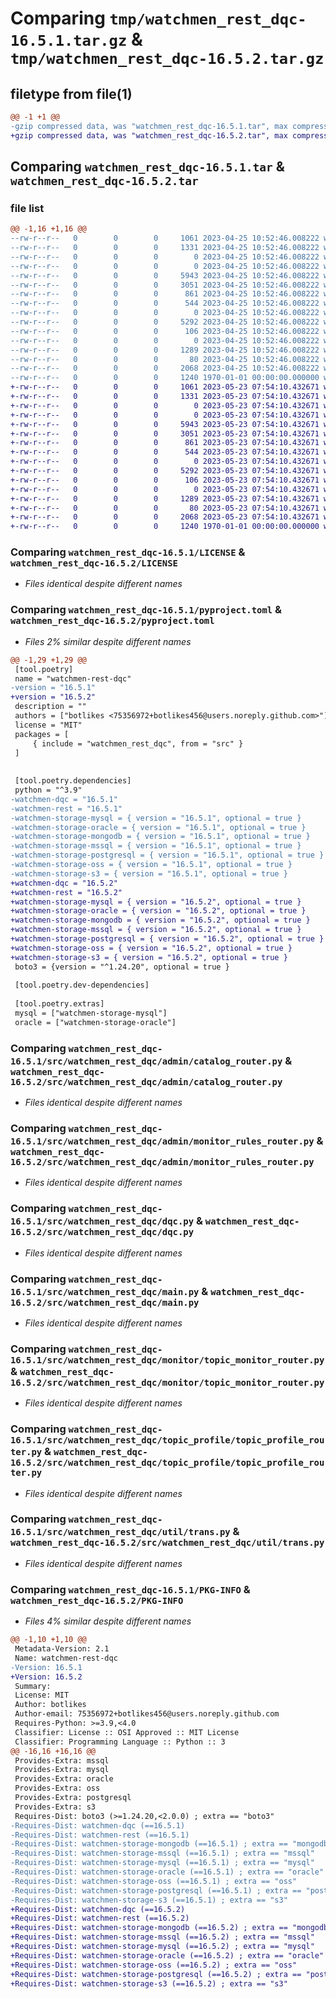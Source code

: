 # Comparing `tmp/watchmen_rest_dqc-16.5.1.tar.gz` & `tmp/watchmen_rest_dqc-16.5.2.tar.gz`

## filetype from file(1)

```diff
@@ -1 +1 @@
-gzip compressed data, was "watchmen_rest_dqc-16.5.1.tar", max compression
+gzip compressed data, was "watchmen_rest_dqc-16.5.2.tar", max compression
```

## Comparing `watchmen_rest_dqc-16.5.1.tar` & `watchmen_rest_dqc-16.5.2.tar`

### file list

```diff
@@ -1,16 +1,16 @@
--rw-r--r--   0        0        0     1061 2023-04-25 10:52:46.008222 watchmen_rest_dqc-16.5.1/LICENSE
--rw-r--r--   0        0        0     1331 2023-04-25 10:52:46.008222 watchmen_rest_dqc-16.5.1/pyproject.toml
--rw-r--r--   0        0        0        0 2023-04-25 10:52:46.008222 watchmen_rest_dqc-16.5.1/src/watchmen_rest_dqc/__init__.py
--rw-r--r--   0        0        0        0 2023-04-25 10:52:46.008222 watchmen_rest_dqc-16.5.1/src/watchmen_rest_dqc/admin/__init__.py
--rw-r--r--   0        0        0     5943 2023-04-25 10:52:46.008222 watchmen_rest_dqc-16.5.1/src/watchmen_rest_dqc/admin/catalog_router.py
--rw-r--r--   0        0        0     3051 2023-04-25 10:52:46.008222 watchmen_rest_dqc-16.5.1/src/watchmen_rest_dqc/admin/monitor_rules_router.py
--rw-r--r--   0        0        0      861 2023-04-25 10:52:46.008222 watchmen_rest_dqc-16.5.1/src/watchmen_rest_dqc/dqc.py
--rw-r--r--   0        0        0      544 2023-04-25 10:52:46.008222 watchmen_rest_dqc-16.5.1/src/watchmen_rest_dqc/main.py
--rw-r--r--   0        0        0        0 2023-04-25 10:52:46.008222 watchmen_rest_dqc-16.5.1/src/watchmen_rest_dqc/monitor/__init__.py
--rw-r--r--   0        0        0     5292 2023-04-25 10:52:46.008222 watchmen_rest_dqc-16.5.1/src/watchmen_rest_dqc/monitor/topic_monitor_router.py
--rw-r--r--   0        0        0      106 2023-04-25 10:52:46.008222 watchmen_rest_dqc-16.5.1/src/watchmen_rest_dqc/settings.py
--rw-r--r--   0        0        0        0 2023-04-25 10:52:46.008222 watchmen_rest_dqc-16.5.1/src/watchmen_rest_dqc/topic_profile/__init__.py
--rw-r--r--   0        0        0     1289 2023-04-25 10:52:46.008222 watchmen_rest_dqc-16.5.1/src/watchmen_rest_dqc/topic_profile/topic_profile_router.py
--rw-r--r--   0        0        0       80 2023-04-25 10:52:46.008222 watchmen_rest_dqc-16.5.1/src/watchmen_rest_dqc/util/__init__.py
--rw-r--r--   0        0        0     2068 2023-04-25 10:52:46.008222 watchmen_rest_dqc-16.5.1/src/watchmen_rest_dqc/util/trans.py
--rw-r--r--   0        0        0     1240 1970-01-01 00:00:00.000000 watchmen_rest_dqc-16.5.1/PKG-INFO
+-rw-r--r--   0        0        0     1061 2023-05-23 07:54:10.432671 watchmen_rest_dqc-16.5.2/LICENSE
+-rw-r--r--   0        0        0     1331 2023-05-23 07:54:10.432671 watchmen_rest_dqc-16.5.2/pyproject.toml
+-rw-r--r--   0        0        0        0 2023-05-23 07:54:10.432671 watchmen_rest_dqc-16.5.2/src/watchmen_rest_dqc/__init__.py
+-rw-r--r--   0        0        0        0 2023-05-23 07:54:10.432671 watchmen_rest_dqc-16.5.2/src/watchmen_rest_dqc/admin/__init__.py
+-rw-r--r--   0        0        0     5943 2023-05-23 07:54:10.432671 watchmen_rest_dqc-16.5.2/src/watchmen_rest_dqc/admin/catalog_router.py
+-rw-r--r--   0        0        0     3051 2023-05-23 07:54:10.432671 watchmen_rest_dqc-16.5.2/src/watchmen_rest_dqc/admin/monitor_rules_router.py
+-rw-r--r--   0        0        0      861 2023-05-23 07:54:10.432671 watchmen_rest_dqc-16.5.2/src/watchmen_rest_dqc/dqc.py
+-rw-r--r--   0        0        0      544 2023-05-23 07:54:10.432671 watchmen_rest_dqc-16.5.2/src/watchmen_rest_dqc/main.py
+-rw-r--r--   0        0        0        0 2023-05-23 07:54:10.432671 watchmen_rest_dqc-16.5.2/src/watchmen_rest_dqc/monitor/__init__.py
+-rw-r--r--   0        0        0     5292 2023-05-23 07:54:10.432671 watchmen_rest_dqc-16.5.2/src/watchmen_rest_dqc/monitor/topic_monitor_router.py
+-rw-r--r--   0        0        0      106 2023-05-23 07:54:10.432671 watchmen_rest_dqc-16.5.2/src/watchmen_rest_dqc/settings.py
+-rw-r--r--   0        0        0        0 2023-05-23 07:54:10.432671 watchmen_rest_dqc-16.5.2/src/watchmen_rest_dqc/topic_profile/__init__.py
+-rw-r--r--   0        0        0     1289 2023-05-23 07:54:10.432671 watchmen_rest_dqc-16.5.2/src/watchmen_rest_dqc/topic_profile/topic_profile_router.py
+-rw-r--r--   0        0        0       80 2023-05-23 07:54:10.432671 watchmen_rest_dqc-16.5.2/src/watchmen_rest_dqc/util/__init__.py
+-rw-r--r--   0        0        0     2068 2023-05-23 07:54:10.432671 watchmen_rest_dqc-16.5.2/src/watchmen_rest_dqc/util/trans.py
+-rw-r--r--   0        0        0     1240 1970-01-01 00:00:00.000000 watchmen_rest_dqc-16.5.2/PKG-INFO
```

### Comparing `watchmen_rest_dqc-16.5.1/LICENSE` & `watchmen_rest_dqc-16.5.2/LICENSE`

 * *Files identical despite different names*

### Comparing `watchmen_rest_dqc-16.5.1/pyproject.toml` & `watchmen_rest_dqc-16.5.2/pyproject.toml`

 * *Files 2% similar despite different names*

```diff
@@ -1,29 +1,29 @@
 [tool.poetry]
 name = "watchmen-rest-dqc"
-version = "16.5.1"
+version = "16.5.2"
 description = ""
 authors = ["botlikes <75356972+botlikes456@users.noreply.github.com>"]
 license = "MIT"
 packages = [
     { include = "watchmen_rest_dqc", from = "src" }
 ]
 
 
 [tool.poetry.dependencies]
 python = "^3.9"
-watchmen-dqc = "16.5.1"
-watchmen-rest = "16.5.1"
-watchmen-storage-mysql = { version = "16.5.1", optional = true }
-watchmen-storage-oracle = { version = "16.5.1", optional = true }
-watchmen-storage-mongodb = { version = "16.5.1", optional = true }
-watchmen-storage-mssql = { version = "16.5.1", optional = true }
-watchmen-storage-postgresql = { version = "16.5.1", optional = true }
-watchmen-storage-oss = { version = "16.5.1", optional = true }
-watchmen-storage-s3 = { version = "16.5.1", optional = true }
+watchmen-dqc = "16.5.2"
+watchmen-rest = "16.5.2"
+watchmen-storage-mysql = { version = "16.5.2", optional = true }
+watchmen-storage-oracle = { version = "16.5.2", optional = true }
+watchmen-storage-mongodb = { version = "16.5.2", optional = true }
+watchmen-storage-mssql = { version = "16.5.2", optional = true }
+watchmen-storage-postgresql = { version = "16.5.2", optional = true }
+watchmen-storage-oss = { version = "16.5.2", optional = true }
+watchmen-storage-s3 = { version = "16.5.2", optional = true }
 boto3 = {version = "^1.24.20", optional = true }
 
 [tool.poetry.dev-dependencies]
 
 [tool.poetry.extras]
 mysql = ["watchmen-storage-mysql"]
 oracle = ["watchmen-storage-oracle"]
```

### Comparing `watchmen_rest_dqc-16.5.1/src/watchmen_rest_dqc/admin/catalog_router.py` & `watchmen_rest_dqc-16.5.2/src/watchmen_rest_dqc/admin/catalog_router.py`

 * *Files identical despite different names*

### Comparing `watchmen_rest_dqc-16.5.1/src/watchmen_rest_dqc/admin/monitor_rules_router.py` & `watchmen_rest_dqc-16.5.2/src/watchmen_rest_dqc/admin/monitor_rules_router.py`

 * *Files identical despite different names*

### Comparing `watchmen_rest_dqc-16.5.1/src/watchmen_rest_dqc/dqc.py` & `watchmen_rest_dqc-16.5.2/src/watchmen_rest_dqc/dqc.py`

 * *Files identical despite different names*

### Comparing `watchmen_rest_dqc-16.5.1/src/watchmen_rest_dqc/main.py` & `watchmen_rest_dqc-16.5.2/src/watchmen_rest_dqc/main.py`

 * *Files identical despite different names*

### Comparing `watchmen_rest_dqc-16.5.1/src/watchmen_rest_dqc/monitor/topic_monitor_router.py` & `watchmen_rest_dqc-16.5.2/src/watchmen_rest_dqc/monitor/topic_monitor_router.py`

 * *Files identical despite different names*

### Comparing `watchmen_rest_dqc-16.5.1/src/watchmen_rest_dqc/topic_profile/topic_profile_router.py` & `watchmen_rest_dqc-16.5.2/src/watchmen_rest_dqc/topic_profile/topic_profile_router.py`

 * *Files identical despite different names*

### Comparing `watchmen_rest_dqc-16.5.1/src/watchmen_rest_dqc/util/trans.py` & `watchmen_rest_dqc-16.5.2/src/watchmen_rest_dqc/util/trans.py`

 * *Files identical despite different names*

### Comparing `watchmen_rest_dqc-16.5.1/PKG-INFO` & `watchmen_rest_dqc-16.5.2/PKG-INFO`

 * *Files 4% similar despite different names*

```diff
@@ -1,10 +1,10 @@
 Metadata-Version: 2.1
 Name: watchmen-rest-dqc
-Version: 16.5.1
+Version: 16.5.2
 Summary: 
 License: MIT
 Author: botlikes
 Author-email: 75356972+botlikes456@users.noreply.github.com
 Requires-Python: >=3.9,<4.0
 Classifier: License :: OSI Approved :: MIT License
 Classifier: Programming Language :: Python :: 3
@@ -16,16 +16,16 @@
 Provides-Extra: mssql
 Provides-Extra: mysql
 Provides-Extra: oracle
 Provides-Extra: oss
 Provides-Extra: postgresql
 Provides-Extra: s3
 Requires-Dist: boto3 (>=1.24.20,<2.0.0) ; extra == "boto3"
-Requires-Dist: watchmen-dqc (==16.5.1)
-Requires-Dist: watchmen-rest (==16.5.1)
-Requires-Dist: watchmen-storage-mongodb (==16.5.1) ; extra == "mongodb"
-Requires-Dist: watchmen-storage-mssql (==16.5.1) ; extra == "mssql"
-Requires-Dist: watchmen-storage-mysql (==16.5.1) ; extra == "mysql"
-Requires-Dist: watchmen-storage-oracle (==16.5.1) ; extra == "oracle"
-Requires-Dist: watchmen-storage-oss (==16.5.1) ; extra == "oss"
-Requires-Dist: watchmen-storage-postgresql (==16.5.1) ; extra == "postgresql"
-Requires-Dist: watchmen-storage-s3 (==16.5.1) ; extra == "s3"
+Requires-Dist: watchmen-dqc (==16.5.2)
+Requires-Dist: watchmen-rest (==16.5.2)
+Requires-Dist: watchmen-storage-mongodb (==16.5.2) ; extra == "mongodb"
+Requires-Dist: watchmen-storage-mssql (==16.5.2) ; extra == "mssql"
+Requires-Dist: watchmen-storage-mysql (==16.5.2) ; extra == "mysql"
+Requires-Dist: watchmen-storage-oracle (==16.5.2) ; extra == "oracle"
+Requires-Dist: watchmen-storage-oss (==16.5.2) ; extra == "oss"
+Requires-Dist: watchmen-storage-postgresql (==16.5.2) ; extra == "postgresql"
+Requires-Dist: watchmen-storage-s3 (==16.5.2) ; extra == "s3"
```

